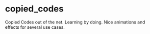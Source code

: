# copied_codes
Copied Codes out of the net.
Learning by doing.
Nice animations and effects for several use cases.
